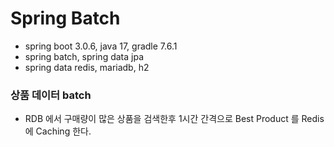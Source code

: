 # Spring Batch
- spring boot 3.0.6, java 17, gradle 7.6.1
- spring batch, spring data jpa
- spring data redis, mariadb, h2

### 상품 데이터 batch
- RDB 에서 구매량이 많은 상품을 검색한후 1시간 간격으로 Best Product 를 Redis 에 Caching 한다.